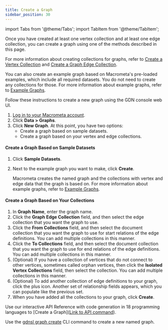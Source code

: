 ```yaml
---
title: Create a Graph
sidebar_position: 30
---
```


import Tabs from '@theme/Tabs';
import TabItem from '@theme/TabItem';

Once you have created at least one vertex collection and at least one edge collection, you can create a graph using one of the methods described in this page.

For more information about creating collections for graphs, refer to [Create a Vertex Collection](create-vertex-collection) and [Create a Graph Edge Collection](create-graph-edge-collection).

You can also create an example graph based on Macrometa's pre-loaded examples, which include all required datasets. You do not need to create any collections for those. For more information about example graphs, refer to [Example Graphs](../graph-examples/sample-dataset-graphs).

<Tabs groupId="operating-systems">
<TabItem value="console" label="Web Console">

Follow these instructions to create a new graph using the GDN console web UI.

1. [Log in to your Macrometa account](https://auth.paas.macrometa.io/).
2. Click **Data > Graphs**.
3. Click **New Graph**. At this point, you have two options:
   - Create a graph based on sample datasets.
   - Create a graph based on your vertex and edge collections.

#### Create a Graph Based on Sample Datasets

1. Click **Sample Datasets**.
2. Next to the example graph you want to make, click **Create**.

   Macrometa creates the named graph and the collections with vertex and edge data that the graph is based on. For more information about example graphs, refer to [Example Graphs](../graph-examples/sample-dataset-graphs).

#### Create a Graph Based on Your Collections

1. In **Graph Name**, enter the graph name.
2. Click the **Graph Edge Collection** field, and then select the edge collection that you want the graph to use.
3. Click the **From Collections** field, and then select the document collection that you want the graph to use for start relations of the edge definitions. You can add multiple collections in this manner.
4. Click the **To Collections** field, and then select the document collection that you want the graph to use for end relations of the edge definitions. You can add multiple collections in this manner.
5. (Optional) If you have a collection of vertices that do not connect to other vertices, sometimes called orphan vertices, then click the **Isolated Vertex Collections** field, then select the collection. You can add multiple collections in this manner.
6. (Optional) To add another collection of edge definitions to your graph, click the plus icon. Another set of relationship fields appears, which you can populate like the previous set.
7. When you have added all the collections to your graph, click **Create**.

</TabItem>
<TabItem value="api" label="REST API">

Use our interactive API Reference with code generation in 18 programming languages to [Create a Graph]([Link to API command](https://www.macrometa.com/docs/api#/operations/CreateAGraph)).

</TabItem>
<TabItem value="cli" label="CLI">

Use the [gdnsl graph create](../../cli/graph-cli#gdnsl-graph-create) CLI command to create a new named graph.

</TabItem>
</Tabs>

